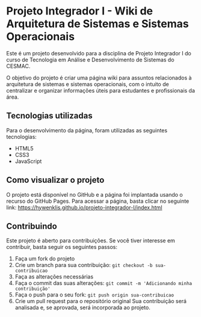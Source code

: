 # Projeto Integrador I - Wiki de Arquitetura de Sistemas e Sistemas Operacionais
Este é um projeto desenvolvido para a disciplina de Projeto Integrador I do curso de Tecnologia em Análise e Desenvolvimento de Sistemas do CESMAC.

O objetivo do projeto é criar uma página wiki para assuntos relacionados à arquitetura de sistemas e sistemas operacionais, com o intuito de centralizar e organizar informações úteis para estudantes e profissionais da área.

## Tecnologias utilizadas
Para o desenvolvimento da página, foram utilizadas as seguintes tecnologias:

* HTML5
* CSS3
* JavaScript
## Como visualizar o projeto
O projeto está disponível no GitHub e a página foi implantada usando o recurso do GitHub Pages. Para acessar a página, basta clicar no seguinte link: https://hywenklis.github.io/projeto-integrador-I/index.html

## Contribuindo
Este projeto é aberto para contribuições. Se você tiver interesse em contribuir, basta seguir os seguintes passos:

1. Faça um fork do projeto
2. Crie um branch para sua contribuição: ```git checkout -b sua-contribuicao```
3. Faça as alterações necessárias
4. Faça o commit das suas alterações: ```git commit -m 'Adicionando minha contribuição'```
5. Faça o push para o seu fork: ```git push origin sua-contribuicao```
6. Crie um pull request para o repositório original
Sua contribuição será analisada e, se aprovada, será incorporada ao projeto.

